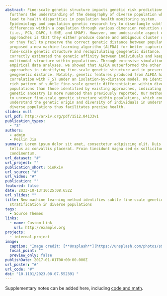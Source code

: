 ```yaml
---
abstract: Fine-scale genetic structure impacts genetic risk predictions and
  furthers the understanding of the demography of diverse population which may
  lead to health disparities in population health monitoring system.
  Epidemiology and population genetic research try to disentangle subtle genetic
  differences within a population through various dimension reduction approaches
  (i.e., PCA, DAPC, t-SNE, and UMAP). However, one undesirable aspect of these
  approaches is that they either produce coarse and ambiguous cluster divisions
  or they fail to preserve the correct genetic distance between populations. We
  proposed a new machine learning algorithm (ALFDA) for better capturing
  fine-scale genetic structure and recapitulating geogenetic distance. ALFDA
  correctly estimated the genetic affinity between individuals and keep the
  multimodal structure within populations. Through extensive simulations and
  empirical data analyses, we showed that ALFDA outperformed the other
  approaches in identifying fine-scale genetic structure and in preserving
  geogenetic distance. Notably, genetic features produced from ALFDA had highest
  correlation with F_ST under an isolation-by-distance model. We identified a
  rich pattern of subtle fine-scale genetic differentiation within diverse
  populations than those identified by existing approaches, indicating that
  genetic ancestry is more nuanced than previously reported. Our method was able
  to uncover fine-scale genetic structure within populations, which could help
  understand the genetic origin and diversity of individuals in understudied
  diverse populations thus facilitates precise health.
slides: null
url_pdf: http://arxiv.org/pdf/1512.04133v1
publication_types:
  - "3"
authors:
  - admin
  - Peilin Jia
summary: Lorem ipsum dolor sit amet, consectetur adipiscing elit. Duis posuere
  tellus ac convallis placerat. Proin tincidunt magna sed ex sollicitudin
  condimentum.
url_dataset: "#"
url_project: ""
publication_short: bioRxiv
url_source: "#"
url_video: "#"
publication: ""
featured: false
date: 2023-10-13T10:25:08.652Z
url_slides: ""
title: New machine learning method identifies subtle fine-scale genetic
  stratification in diverse populations
tags:
  - Source Themes
links:
  - name: Custom Link
    url: http://example.org
projects:
  - internal-project
image:
  caption: "Image credit: [**Unsplash**](https://unsplash.com/photos/s9CC2SKySJM)"
  focal_point: ""
  preview_only: false
publishDate: 2017-01-01T00:00:00.000Z
url_poster: "#"
url_code: "#"
doi: "10.1101/2023.08.07.552391 "
---
```


Supplementary notes can be added here, including [code and math](https://wowchemy.com/docs/content/writing-markdown-latex/).
